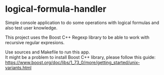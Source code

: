 # logical-formula-handler
Simple console application to do some operations with logical formulas and also test user knowledge.

This project uses the Boost C++ Regexp library to be able to work with recursive regular expresions.

Use sources and Makefile to run this app.  
It might be a problem to install Boost C++ library, please follow this guide:
https://www.boost.org/doc/libs/1_73_0/more/getting_started/unix-variants.html
